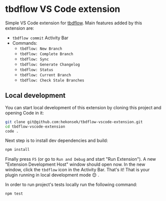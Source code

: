 # tbdflow VS Code extension

Simple VS Code extension for [tbdflow](https://github.com/cladam/tbdflow). Main features added by this extension are:
- `tbdflow commit` Activity Bar
- Commands:
    - `tbdflow: New Branch`
    - `tbdflow: Complete Branch`
    - `tbdflow: Sync`
    - `tbdflow: Generate Changelog`
    - `tbdflow: Status`
    - `tbdflow: Current Branch`
    - `tbdflow: Check Stale Branches`

##  Local development

You can start local development of this extension by cloning this project and opening Code in it:

```bash
git clone git@github.com:hekonsek/tbdflow-vscode-extension.git
cd tbdflow-vscode-extension
code .
```

Next step is to install dev dependencies and build:

```bash
npm install
```

Finally press `F5` (or go to `Run and Debug` and start "Run Extension"). A new "Extension Development Host" window should open now. In the new window, click the `tbdflow` icon in the Activity Bar. That's it! That is your plugin running in local development mode 😊 .

In order to run project's tests locally run the following command:

```bash
npm test
```
